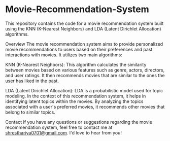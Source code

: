# Movie-Recommendation-System
This repository contains the code for a movie recommendation system built using the KNN (K-Nearest Neighbors) and LDA (Latent Dirichlet Allocation) algorithms.

Overview
The movie recommendation system aims to provide personalized movie recommendations to users based on their preferences and past interactions with movies. It utilizes two main algorithms:

KNN (K-Nearest Neighbors): This algorithm calculates the similarity between movies based on various features such as genre, actors, directors, and user ratings. It then recommends movies that are similar to the ones the user has liked in the past.

LDA (Latent Dirichlet Allocation): LDA is a probabilistic model used for topic modeling. In the context of this recommendation system, it helps in identifying latent topics within the movies. By analyzing the topics associated with a user's preferred movies, it recommends other movies that belong to similar topics.

Contact
If you have any questions or suggestions regarding the movie recommendation system, feel free to contact me at shresthariya0701@gmail.com. I'd love to hear from you!
